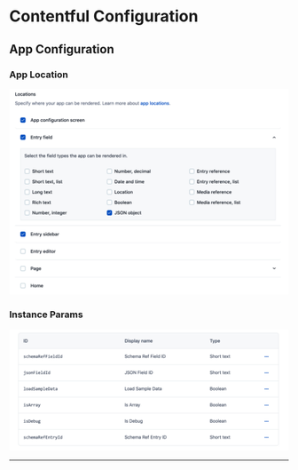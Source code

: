 # Contentful Configuration


## App Configuration

### App Location

![App Config](./img/ctf-config-app-location.png "App Location")

### Instance Params

![Instance Params](./img/ctf-config-instance-params.png "Instance Params")


---
